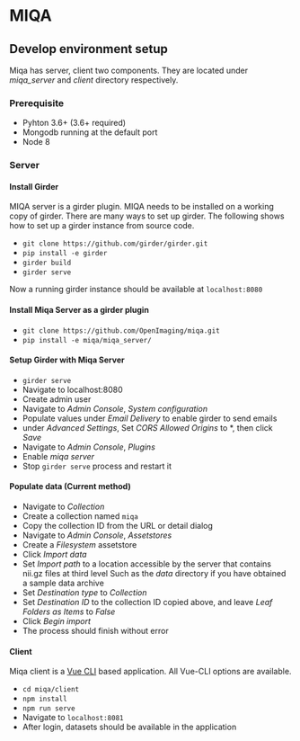 # MIQA

## Develop environment setup

Miqa has server, client two components. They are located under *miqa_server* and *client* directory respectively.

### Prerequisite
* Pyhton 3.6+ 
(3.6+ required) 
* Mongodb running at the default port
* Node 8

### Server

#### Install Girder
MIQA server is a girder plugin. MIQA needs to be installed on a working copy of girder. There are many ways to set up girder. The following shows how to set up a girder instance from source code.
* `git clone https://github.com/girder/girder.git`
* `pip install -e girder`
* `girder build`
* `girder serve`

Now a running girder instance should be available at `localhost:8080`

#### Install Miqa Server as a girder plugin
* `git clone https://github.com/OpenImaging/miqa.git`
* `pip install -e miqa/miqa_server/`

#### Setup Girder with Miqa Server
* `girder serve`
* Navigate to localhost:8080
* Create admin user
* Navigate to *Admin Console*, *System configuration*
* Populate values under *Email Delivery* to enable girder to send emails
* under *Advanced Settings*, Set *CORS Allowed Origins* to *, then click *Save*
* Navigate to *Admin Console*, *Plugins*
* Enable *miqa server*
* Stop `girder serve` process and restart it

#### Populate data (Current method)
* Navigate to *Collection*
* Create a collection named `miqa`
* Copy the collection ID from the URL or detail dialog
* Navigate to *Admin Console*, *Assetstores*
* Create a *Filesystem* assetstore
* Click *Import data*
* Set *Import path* to a location accessible by the server that contains nii.gz files at third level
Such as the *data* directory if you have obtained a sample data archive
* Set *Destination type* to *Collection*
* Set *Destination ID* to the collection ID copied above, and leave *Leaf Folders as Items* to *False*
* Click *Begin import*
* The process should finish without error

#### Client
Miqa client is a [Vue CLI](https://cli.vuejs.org/) based application. All Vue-CLI options are available. 

* `cd miqa/client`
* `npm install`
* `npm run serve`
* Navigate to `localhost:8081`
* After login, datasets should be available in the application
